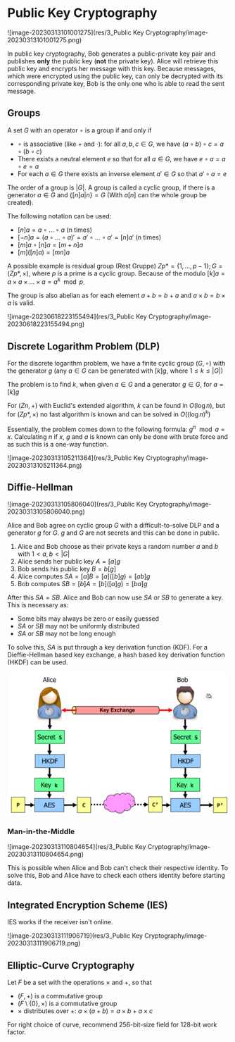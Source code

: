 # Public Key Cryptography

![image-20230313101001275](res/3_Public Key Cryptography/image-20230313101001275.png)

In public key cryptography, Bob generates a public-private key pair and publishes **only** the public key (**not** the private key). Alice will retrieve this public key and encrypts  her message with this key. Because messages, which were encrypted using the public key, can only be decrypted with its corresponding private key, Bob is the only one who is able to read the sent message.

## Groups

A set $G$ with an operator $\circ$ is a group if and only if

* $\circ$ is associative (like $+$ and $\cdot$): for all $a, b, c \in G$, we have $(a \circ b) \circ c = a \circ (b \circ c)$
* There exists a neutral element $e$ so that for all  $a \in G$, we have $e \circ a = a \circ e = a$
* For each $a \in G$ there exists an inverse element $a' \in G$ so that $a' \circ a = e$

The order of a group is $|G|$. A group is called a cyclic group, if there is a generator $a\in G$ and $\{[n]a\vert n\}=G$  (With $a[n]$ can the whole group be created).

The following notation can be used:

* $[n]a = a\circ ... \circ a$ (n times)
* $[-n]a=(a \circ ... \circ a)'=a' \circ ... \circ a'=[n]a'$ (n times)
* $[m]a \circ [n]a = [m+n]a$
* $[m]([n]a)=[mn]a$

A possible example is residual group (Rest Gruppe) $Zp*=\{1, ..., p-1\}; G=(Zp*, \times)$, where $p$ is a prime is a cyclic group. Because of the modulo $[k]a=a \times a \times ... \times a=a^k \mod p$. 

The group is also abelian as for each element $a+b=b+a$ and $a\times b = b \times a$ is valid.

![image-20230618223155494](res/3_Public Key Cryptography/image-20230618223155494.png)

## Discrete Logarithm Problem (DLP)

For the discrete logarithm problem, we have a finite cyclic group $(G, \circ)$ with the generator $g$ (any $a\in G$ can be generated with $[k]g$, where $1\le k \le |G|$)

The problem is to find $k$, when given $a\in G$ and a generator $g\in G$, for $a=[k]g$

For $(Zn, +)$ with Euclid's extended algorithm, $k$ can be found in $O(\log n)$, but for $(Zp*, \times)$ no fast algorithm is known and can be solved in $O((\log n)^k)$

Essentially, the problem comes down to the following formula: $g^n\mod a = x$. Calculating $n$ if $x$, $g$ and $a$ is known can only be done with brute force and as such this is a one-way function.

![image-20230313105211364](res/3_Public Key Cryptography/image-20230313105211364.png)

## Diffie-Hellman

![image-20230313105806040](res/3_Public Key Cryptography/image-20230313105806040.png)

Alice and Bob agree on cyclic group $G$ with a difficult-to-solve DLP and a generator $g$ for $G$. $g$ and $G$ are not secrets and this can be done in public.

1. Alice and Bob choose as their private keys a random number $a$ and $b$ with $1 < a,b < |G|$
2. Alice sends her public key $A=[a]g$
3. Bob sends his public key $B = b[g]$
4. Alice computes $SA=[a]B=[a]([b]g)=[ab]g$
5. Bob computes $SB=[b]A=[b]([a]g)=[ba]g$

After this $SA=SB$. Alice and Bob can now use $SA$ or $SB$ to generate a key. This is necessary as:

* Some bits may always be zero or easily guessed
* $SA$ or $SB$ may not be uniformly distributed
* $SA$ or $SB$ may not be long enough

To solve this, $SA$ is put through a key derivation function (KDF). For a Dieffie-Hellman based key exchange, a hash based key derivation function (HKDF) can be used.

<img src="res/3_Public Key Cryptography/image-20230313111325110.png" alt="image-20230313111325110" style="zoom:50%;" />

### Man-in-the-Middle

![image-20230313110804654](res/3_Public Key Cryptography/image-20230313110804654.png)

This is possible when Alice and Bob can't check their respective identity. To solve this, Bob and Alice have to check each others identity before starting data.

## Integrated Encryption Scheme (IES)

IES works if the receiver isn't online.

![image-20230313111906719](res/3_Public Key Cryptography/image-20230313111906719.png)

## Elliptic-Curve Cryptography

Let $F$ be a set with the operations $\times$ and $+$, so that

* $(F, +)$ is a commutative group
* $(F\setminus\{0\}, \times)$ is a commutative group
* $\times$ distributes over +: $a\times (a+b)=a\times b + a \times c$

For right choice of curve, recommend 256-bit-size field for 128-bit work factor.
